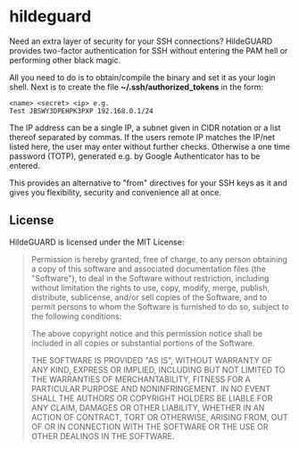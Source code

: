 # hildeguard

Need an extra layer of security for your SSH connections? HildeGUARD provides two-factor authentication for SSH without entering the PAM hell or performing other black magic.

All you need to do is to obtain/compile the binary and set it as your login shell. Next is to create the file **~/.ssh/authorized_tokens** in the form:

```
<name> <secret> <ip> e.g.
Test JBSWY3DPEHPK3PXP 192.168.0.1/24
```

The IP address can be a single IP, a subnet given in CIDR notation or a list thereof separated by commas. If the users remote IP matches the IP/net listed here, the user may enter without further checks. Otherwise a one time password (TOTP), generated e.g. by Google Authenticator has to be entered.

This provides an alternative to "from" directives for your SSH keys as it and gives you flexibility, security and convenience all at once.

## License

HildeGUARD is licensed under the MIT License:

> Permission is hereby granted, free of charge, to any person obtaining a copy
> of this software and associated documentation files (the "Software"), to deal
> in the Software without restriction, including without limitation the rights
> to use, copy, modify, merge, publish, distribute, sublicense, and/or sell
> copies of the Software, and to permit persons to whom the Software is
> furnished to do so, subject to the following conditions:
> 
> The above copyright notice and this permission notice shall be included in
> all copies or substantial portions of the Software.
> 
> THE SOFTWARE IS PROVIDED "AS IS", WITHOUT WARRANTY OF ANY KIND, EXPRESS OR
> IMPLIED, INCLUDING BUT NOT LIMITED TO THE WARRANTIES OF MERCHANTABILITY,
> FITNESS FOR A PARTICULAR PURPOSE AND NONINFRINGEMENT. IN NO EVENT SHALL THE
> AUTHORS OR COPYRIGHT HOLDERS BE LIABLE FOR ANY CLAIM, DAMAGES OR OTHER
> LIABILITY, WHETHER IN AN ACTION OF CONTRACT, TORT OR OTHERWISE, ARISING FROM,
> OUT OF OR IN CONNECTION WITH THE SOFTWARE OR THE USE OR OTHER DEALINGS IN
> THE SOFTWARE.

